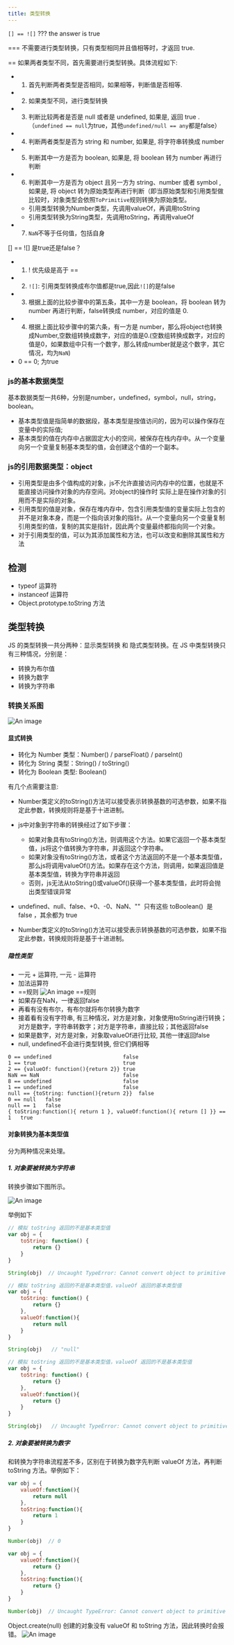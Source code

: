 ```yaml
---
title: 类型转换
---
```


`[] == ![]`    ??? the answer is true

=== 不需要进行类型转换，只有类型相同并且值相等时，才返回 true.

== 如果两者类型不同，首先需要进行类型转换。具体流程如下:

- 1. 首先判断两者类型是否相同，如果相等，判断值是否相等.
- 2. 如果类型不同，进行类型转换
- 3. 判断比较两者是否是 null 或者是 undefined, 如果是, 返回 true .（`undefined == null`为true，其他`undefined/null == any`都是false）
- 4. 判断两者类型是否为 string 和 number, 如果是, 将字符串转换成 number
- 5. 判断其中一方是否为 boolean, 如果是, 将 boolean 转为 number 再进行判断
- 6. 判断其中一方是否为 object 且另一方为 string、number 或者 symbol , 如果是, 将 object 转为原始类型再进行判断（即当原始类型和引用类型做比较时，对象类型会依照`ToPrimitive`规则转换为原始类型。
   - 引用类型转换为Number类型，先调用valueOf，再调用toString
   - 引用类型转换为String类型，先调用toString，再调用valueOf
- 7. `NaN`不等于任何值，包括自身

[] == ![] 是true还是false？
- 1. ! 优先级是高于 == 
- 2. `![]`: 引用类型转换成布尔值都是true,因此`![]`的是false
- 3. 根据上面的比较步骤中的第五条，其中一方是 boolean，将 boolean 转为 number 再进行判断，false转换成 number，对应的值是 0.
- 4. 根据上面比较步骤中的第六条，有一方是 number，那么将object也转换成Number,空数组转换成数字，对应的值是0.(空数组转换成数字，对应的值是0，如果数组中只有一个数字，那么转成number就是这个数字，其它情况，均为`NaN`)
- 0 == 0; 为true
### js的基本数据类型
基本数据类型一共6种，分别是number，undefined，symbol，null，string，boolean。

- 基本类型值是指简单的数据段，基本类型是按值访问的，因为可以操作保存在变量中的实际值;
- 基本类型的值在内存中占据固定大小的空间，被保存在栈内存中。从一个变量向另一个变量复制基本类型的值，会创建这个值的一个副本。

### js的引用数据类型：object

- 引用类型是由多个值构成的对象，js不允许直接访问内存中的位置，也就是不能直接访问操作对象的内存空间。对object的操作时 实际上是在操作对象的引用而不是实际的对象。
- 引用类型的值是对象，保存在堆内存中，包含引用类型值的变量实际上包含的并不是对象本身，而是一个指向该对象的指针。从一个变量向另一个变量复制引用类型的值，复制的其实是指针，因此两个变量最终都指向同一个对象。
- 对于引用类型的值，可以为其添加属性和方法，也可以改变和删除其属性和方法

## 检测
- typeof 运算符
- instanceof 运算符
- Object.prototype.toString 方法

## 类型转换
JS 的类型转换一共分两种：显示类型转换 和 隐式类型转换。在 JS 中类型转换只有三种情况，分别是：

- 转换为布尔值
- 转换为数字
- 转换为字符串
### 转换关系图
![An image](./image/type_conversion.png)

#### 显式转换
- 转化为 Number 类型：Number() / parseFloat() / parseInt()
- 转化为 String 类型：String() / toString()
- 转化为 Boolean 类型: Boolean()

有几个点需要注意:

- Number类定义的toString()方法可以接受表示转换基数的可选参数，如果不指定此参数，转换规则将是基于十进进制。


- js中对象到字符串的转换经过了如下步骤：

  - 如果对象具有toString()方法，则调用这个方法。如果它返回一个基本类型值，js将这个值转换为字符串，并返回这个字符串。
  - 如果对象没有toString()方法，或者这个方法返回的不是一个基本类型值，那么js将调用valueOf()方法。如果存在这个方法，则调用，如果返回值是基本类型值，转换为字符串并返回
  - 否则，js无法从toString()或valueOf()获得一个基本类型值，此时将会抛出类型错误异常

- undefined、null、false、+0、-0、NaN、""  只有这些 toBoolean()  是 false ，其余都为 true


- Number类定义的toString()方法可以接受表示转换基数的可选参数，如果不指定此参数，转换规则将是基于十进进制。

##### 隐性类型

- 一元 +  运算符, 一元 -  运算符
- 加法运算符
- ==规则
![An image](./image/bl_8_convert.png)
==规则
- 如果存在NaN，一律返回false
- 再看有没有布尔，有布尔就将布尔转换为数字
- 接着看有没有字符串, 有三种情况，对方是对象，对象使用toString进行转换；对方是数字，字符串转数字；对方是字符串，直接比较；其他返回false
- 如果是数字，对方是对象，对象取valueOf进行比较, 其他一律返回false
- null, undefined不会进行类型转换, 但它们俩相等

```
0 == undefined                       false
1 == true                            true
2 == {valueOf: function(){return 2}} true
NaN == NaN                           false
8 == undefined                       false
1 == undefined                       false
null == {toString: function(){return 2}}  false
0 == null   false
null == 1   false
{ toString:function(){ return 1 }, valueOf:function(){ return [] }} == 1   true
```



#### 对象转换为基本类型值

分为两种情况来处理。

##### 1. 对象要被转换为字符串

转换步骤如下图所示。

![An image](./image/obj_to_string.png)

举例如下

```javascript
// 模拟 toString 返回的不是基本类型值
var obj = {
    toString: function() {
        return {}
    }
}

String(obj)  // Uncaught TypeError: Cannot convert object to primitive value
```
```javascript
// 模拟 toString 返回的不是基本类型值，valueOf 返回的基本类型值
var obj = {
    toString: function() {
        return {}
    },
    valueOf:function(){
        return null
    }
}

String(obj)   // "null"
```

```javascript
// 模拟 toString 返回的不是基本类型值，valueOf 返回的不是基本类型值
var obj = {
    toString: function() {
        return {}
    },
    valueOf:function(){
        return {}
    }
}

String(obj)   // Uncaught TypeError: Cannot convert object to primitive value
```
##### 2. 对象要被转换为数字

和转换为字符串流程差不多，区别在于转换为数字先判断 valueOf 方法，再判断 toString 方法。举例如下：
```javascript
var obj = {
    valueOf:function(){
        return null
    },
    toString:function(){
        return 1
    }
}

Number(obj)  // 0
```
```javascript
var obj = {
    valueOf:function(){
        return {}
    },
    toString:function(){
        return {}
    }
}

Number(obj)  // Uncaught TypeError: Cannot convert object to primitive value
```
Object.create(null) 创建的对象没有 valueOf 和 toString 方法，因此转换时会报错。
![An image](./image/null_obj_to_number.png)
